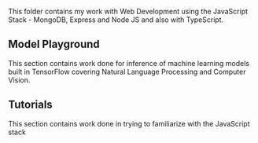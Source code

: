 This folder contains my work with Web Development using the JavaScript Stack - MongoDB, Express and Node JS and also with TypeScript. 

## Model Playground

This section contains work done for inference of machine learning models built in TensorFlow covering Natural Language Processing and Computer Vision. 


## Tutorials

This section contains work done in trying to familiarize with the JavaScript stack